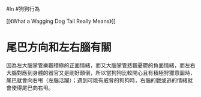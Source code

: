 #ln #狗狗行為 

[[《What a Wagging Dog Tail Really Means》]]

# 尾巴方向和左右腦有關

因為左大腦掌管樂觀積極的正面情緒，而又大腦掌管悲觀憂鬱的負面情緒，而左右大腦對應到身體的器官又是剛好顛倒，所以當狗狗比較開心且有積極狩獵意圖時，尾巴就會向右甩（左腦活躍）；遇到可能有威脅的狗狗時，右腦的戰或逃的情緒就會使得尾巴向右甩。